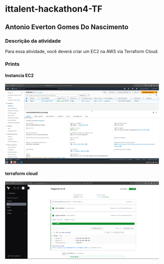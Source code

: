 # ittalent-hackathon4-TF

## Antonio Everton Gomes Do Nascimento

### Descrição da atividade
Para essa atividade, você deverá criar um EC2 na AWS via Terraform Cloud.

### Prints

#### Instancia EC2
![](prints/instanciaec2.png)

#### terraform cloud
![](prints/tfcloud.png)
